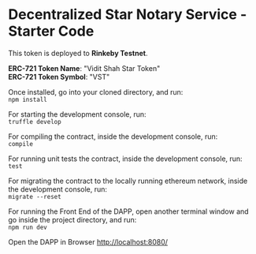 # Decentralized Star Notary Service - Starter Code

This token is deployed to **Rinkeby Testnet**.

**ERC-721 Token Name**: "Vidit Shah Star Token"  
**ERC-721 Token Symbol**: "VST"

Once installed, go into your cloned directory, and run:  
`npm install`

For starting the development console, run:  
`truffle develop`

For compiling the contract, inside the development console, run:  
`compile`

For running unit tests the contract, inside the development console, run:  
`test`

For migrating the contract to the locally running ethereum network, inside the development console, run:  
`migrate --reset`

For running the Front End of the DAPP, open another terminal window and go inside the project directory, and run:  
`npm run dev`

Open the DAPP in Browser [http://localhost:8080/]()
